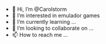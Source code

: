 - 👋 Hi, I’m @Carolstorm
- 👀 I’m interested in emulador games
- 🌱 I’m currently learning ...
- 💞️ I’m looking to collaborate on ...
- 📫 How to reach me ...

<!---
Carolstorm/Carolstorm is a ✨ special ✨ repository because its `README.md` (this file) appears on your GitHub profile.
You can click the Preview link to take a look at your changes.
--->
